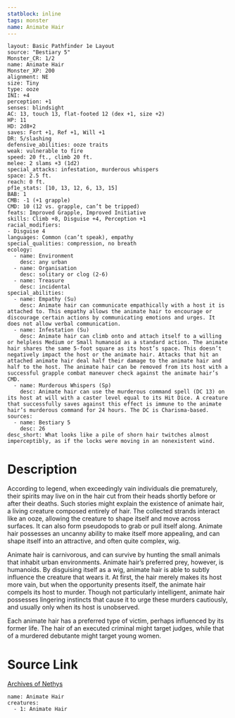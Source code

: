 ```yaml
---
statblock: inline
tags: monster
name: Animate Hair
---
```

```statblock
layout: Basic Pathfinder 1e Layout
source: "Bestiary 5"
Monster_CR: 1/2
name: Animate Hair
Monster_XP: 200
alignment: NE
size: Tiny
type: ooze
INI: +4
perception: +1
senses: blindsight
AC: 13, touch 13, flat-footed 12 (dex +1, size +2)
HP: 11
HD: 2d8+2
saves: Fort +1, Ref +1, Will +1
DR: 5/slashing
defensive_abilities: ooze traits
weak: vulnerable to fire
speed: 20 ft., climb 20 ft.
melee: 2 slams +3 (1d2)
special_attacks: infestation, murderous whispers
space: 2.5 ft.
reach: 0 ft.
pf1e_stats: [10, 13, 12, 6, 13, 15]
BAB: 1
CMB: -1 (+1 grapple)
CMD: 10 (12 vs. grapple, can’t be tripped)
feats: Improved Grapple, Improved Initiative
skills: Climb +8, Disguise +4, Perception +1
racial_modifiers:
- Disguise 4
languages: Common (can’t speak), empathy
special_qualities: compression, no breath
ecology:
  - name: Environment
    desc: any urban
  - name: Organisation
    desc: solitary or clog (2-6)
  - name: Treasure
    desc: incidental
special_abilities:
  - name: Empathy (Su)
    desc: Animate hair can communicate empathically with a host it is attached to. This empathy allows the animate hair to encourage or discourage certain actions by communicating emotions and urges. It does not allow verbal communication.
  - name: Infestation (Su)
    desc: Animate hair can climb onto and attach itself to a willing or helpless Medium or Small humanoid as a standard action. The animate hair shares the same 5-foot square as its host’s space. This doesn’t negatively impact the host or the animate hair. Attacks that hit an attached animate hair deal half their damage to the animate hair and half to the host. The animate hair can be removed from its host with a successful grapple combat maneuver check against the animate hair’s CMD.
  - name: Murderous Whispers (Sp)
    desc: Animate hair can use the murderous command spell (DC 13) on its host at will with a caster level equal to its Hit Dice. A creature that successfully saves against this effect is immune to the animate hair’s murderous command for 24 hours. The DC is Charisma-based.
sources:
  - name: Bestiary 5
    desc: 26
desc_short: What looks like a pile of shorn hair twitches almost imperceptibly, as if the locks were moving in an nonexistent wind.
```
# Description
According to legend, when exceedingly vain individuals die prematurely, their spirits may live on in the hair cut from their heads shortly before or after their deaths. Such stories might explain the existence of animate hair, a living creature composed entirely of hair. The collected strands interact like an ooze, allowing the creature to shape itself and move across surfaces. It can also form pseudopods to grab or pull itself along. Animate hair possesses an uncanny ability to make itself more appealing, and can shape itself into an attractive, and often quite complex, wig.

Animate hair is carnivorous, and can survive by hunting the small animals that inhabit urban environments. Animate hair’s preferred prey, however, is humanoids. By disguising itself as a wig, animate hair is able to subtly influence the creature that wears it. At first, the hair merely makes its host more vain, but when the opportunity presents itself, the animate hair compels its host to murder. Though not particularly intelligent, animate hair possesses lingering instincts that cause it to urge these murders cautiously, and usually only when its host is unobserved.

Each animate hair has a preferred type of victim, perhaps influenced by its former life. The hair of an executed criminal might target judges, while that of a murdered debutante might target young women.
# Source Link
[Archives of Nethys](https://aonprd.com/MonsterDisplay.aspx?ItemName=Animate%20Hair)
```encounter-table
name: Animate Hair
creatures:
  - 1: Animate Hair
```

